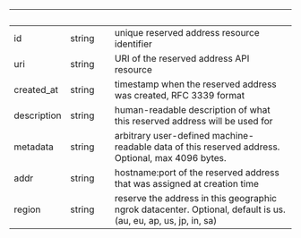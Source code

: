
|&nbsp;|&nbsp;|&nbsp;|&nbsp;|
|---|---|---|---|
| id | string | | unique reserved address resource identifier |
| uri | string | | URI of the reserved address API resource |
| created_at | string | | timestamp when the reserved address was created, RFC 3339 format |
| description | string | | human-readable description of what this reserved address will be used for |
| metadata | string | | arbitrary user-defined machine-readable data of this reserved address. Optional, max 4096 bytes. |
| addr | string | | hostname:port of the reserved address that was assigned at creation time |
| region | string | | reserve the address in this geographic ngrok datacenter. Optional, default is us. (au, eu, ap, us, jp, in, sa) |